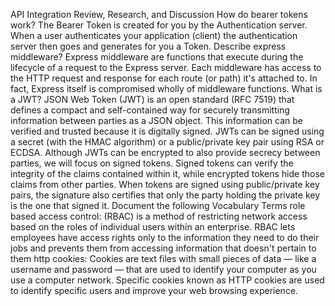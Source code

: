 API Integration
Review, Research, and Discussion
How do bearer tokens work?
The Bearer Token is created for you by the Authentication server. When a user authenticates your application (client) the authentication server then goes and generates for you a Token.
Describe express middleware?
Express middleware are functions that execute during the lifecycle of a request to the Express server. Each middleware has access to the HTTP request and response for each route (or path) it's attached to. In fact, Express itself is compromised wholly of middleware functions.
What is a JWT?
JSON Web Token (JWT) is an open standard (RFC 7519) that defines a compact and self-contained way for securely transmitting information between parties as a JSON object. This information can be verified and trusted because it is digitally signed. JWTs can be signed using a secret (with the HMAC algorithm) or a public/private key pair using RSA or ECDSA. Although JWTs can be encrypted to also provide secrecy between parties, we will focus on signed tokens. Signed tokens can verify the integrity of the claims contained within it, while encrypted tokens hide those claims from other parties. When tokens are signed using public/private key pairs, the signature also certifies that only the party holding the private key is the one that signed it.
Document the following Vocabulary Terms
role based access control: (RBAC) is a method of restricting network access based on the roles of individual users within an enterprise. RBAC lets employees have access rights only to the information they need to do their jobs and prevents them from accessing information that doesn't pertain to them
http cookies: Cookies are text files with small pieces of data — like a username and password — that are used to identify your computer as you use a computer network. Specific cookies known as HTTP cookies are used to identify specific users and improve your web browsing experience.